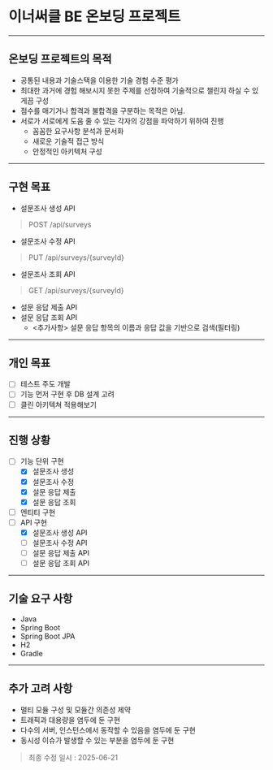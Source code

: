 # 이너써클 BE 온보딩 프로젝트

---
## 온보딩 프로젝트의 목적

- 공통된 내용과 기술스택을 이용한 기술 경험 수준 평가
- 최대한 과거에 경험 해보시지 못한 주제를 선정하여 기술적으로 챌린지 하실 수 있게끔 구성
- 점수를 매기거나 합격과 불합격을 구분하는 목적은 아님.
- 서로가 서로에게 도움 줄 수 있는 각자의 강점을 파악하기 위하여 진행
    - 꼼꼼한 요구사항 분석과 문서화
    - 새로운 기술적 접근 방식
    - 안정적인 아키텍처 구성

---
## 구현 목표

- 설문조사 생성 API
> POST /api/surveys 
- 설문조사 수정 API
> PUT /api/surveys/{surveyId}
- 설문조사 조회 API
> GET /api/surveys/{surveyId}
- 설문 응답 제출 API
- 설문 응답 조회 API
  - <추가사항> 설문 응답 항목의 이름과 응답 값을 기반으로 검색(필터링)

---
## 개인 목표
- [ ] 테스트 주도 개발
- [ ] 기능 먼저 구현 후 DB 설계 고려
- [ ] 클린 아키텍쳐 적용해보기

---
## 진행 상황
- [ ] 기능 단위 구현
  - [x] 설문조사 생성
  - [x] 설문조사 수정
  - [x] 설문 응답 제출
  - [x] 설문 응답 조회
- [ ] 엔티티 구현
- [ ] API 구현
  - [x] 설문조사 생성 API
  - [ ] 설문조사 수정 API
  - [ ] 설문 응답 제출 API
  - [ ] 설문 응답 조회 API

---
## 기술 요구 사항
- Java
- Spring Boot
- Spring Boot JPA
- H2
- Gradle

---
## 추가 고려 사항
- 멀티 모듈 구성 및 모듈간 의존성 제약
- 트래픽과 대용량을 염두에 둔 구현
- 다수의 서버, 인스턴스에서 동작할 수 있음을 염두에 둔 구현
- 동시성 이슈가 발생할 수 있는 부분을 염두에 둔 구현

> 최종 수정 일시 : 2025-06-21